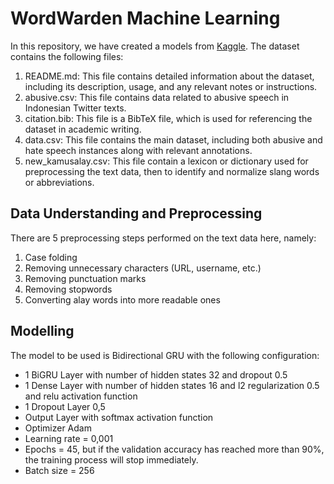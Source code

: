 # WordWarden Machine Learning

In this repository, we have created a models from [Kaggle](https://www.kaggle.com/datasets/ilhamfp31/indonesian-abusive-and-hate-speech-twitter-text). The dataset contains the following files:

1. README.md: This file contains detailed information about the dataset, including its description, usage, and any relevant notes or instructions.
2. abusive.csv: This file contains data related to abusive speech in Indonesian Twitter texts.
3. citation.bib: This file is a BibTeX file, which is used for referencing the dataset in academic writing.
4. data.csv: This file contains the main dataset, including both abusive and hate speech instances along with relevant annotations.
5. new_kamusalay.csv: This file contain a lexicon or dictionary used for preprocessing the text data, then to identify and normalize slang words or abbreviations.

## Data Understanding and Preprocessing

There are 5 preprocessing steps performed on the text data here, namely:

1. Case folding
2. Removing unnecessary characters (URL, username, etc.)
3. Removing punctuation marks
4. Removing stopwords
5. Converting alay words into more readable ones

## Modelling

The model to be used is Bidirectional GRU with the following configuration:

- 1 BiGRU Layer with number of hidden states 32 and dropout 0.5
- 1 Dense Layer with number of hidden states 16 and l2 regularization 0.5 and relu activation function
- 1 Dropout Layer 0,5
- Output Layer with softmax activation function
- Optimizer Adam
- Learning rate = 0,001
- Epochs = 45, but if the validation accuracy has reached more than 90%, the training process will stop immediately.
- Batch size = 256
